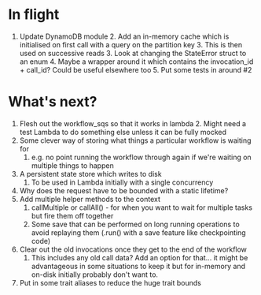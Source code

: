 # In flight
1. Update DynamoDB module
   2. Add an in-memory cache which is initialised on first call with a query on the partition key
      3. This is then used on successive reads
   3. Look at changing the StateError struct to an enum
      4. Maybe a wrapper around it which contains the invocation_id + call_id? Could be useful elsewhere too
   5. Put some tests in around #2

# What's next?

1. Flesh out the workflow_sqs so that it works in lambda
   2. Might need a test Lambda to do something else unless it can be fully mocked
5. Some clever way of storing what things a particular workflow is waiting for
   1. e.g. no point running the workflow through again if we're waiting on multiple things to happen
6. A persistent state store which writes to disk
   1. To be used in Lambda initially with a single concurrency
7. Why does the request have to be bounded with a static lifetime?
8. Add multiple helper methods to the context
   1. callMultiple or callAll() - for when you want to wait for multiple tasks but fire them off together
   2. Some save that can be performed on long running operations to avoid replaying them (.run() with a save feature like checkpointing code)
9. Clear out the old invocations once they get to the end of the workflow
   1. This includes any old call data? Add an option for that... it might be advantageous in some situations to keep it but for in-memory and on-disk initially probably don't want to.
10. Put in some trait aliases to reduce the huge trait bounds